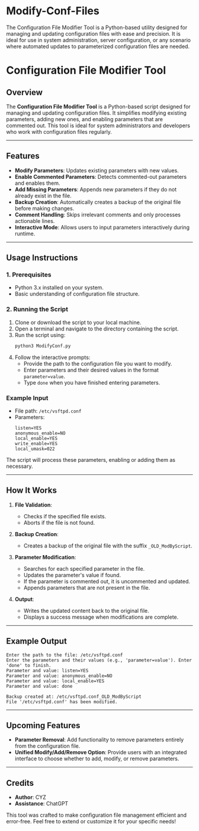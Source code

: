 # Modify-Conf-Files
The Configuration File Modifier Tool is a Python-based utility designed for managing and updating configuration files with ease and precision. It is ideal for use in system administration, server configuration, or any scenario where automated updates to parameterized configuration files are needed.

# Configuration File Modifier Tool

## Overview

The **Configuration File Modifier Tool** is a Python-based script designed for managing and updating configuration files. It simplifies modifying existing parameters, adding new ones, and enabling parameters that are commented out. This tool is ideal for system administrators and developers who work with configuration files regularly.

---

## Features

- **Modify Parameters**: Updates existing parameters with new values.
- **Enable Commented Parameters**: Detects commented-out parameters and enables them.
- **Add Missing Parameters**: Appends new parameters if they do not already exist in the file.
- **Backup Creation**: Automatically creates a backup of the original file before making changes.
- **Comment Handling**: Skips irrelevant comments and only processes actionable lines.
- **Interactive Mode**: Allows users to input parameters interactively during runtime.

---

## Usage Instructions

### 1. Prerequisites

- Python 3.x installed on your system.
- Basic understanding of configuration file structure.

### 2. Running the Script

1. Clone or download the script to your local machine.
2. Open a terminal and navigate to the directory containing the script.
3. Run the script using:
   ```bash
   python3 ModifyConf.py
   ```
4. Follow the interactive prompts:
   - Provide the path to the configuration file you want to modify.
   - Enter parameters and their desired values in the format `parameter=value`.
   - Type `done` when you have finished entering parameters.

### Example Input

- File path: `/etc/vsftpd.conf`
- Parameters:
  ```
  listen=YES
  anonymous_enable=NO
  local_enable=YES
  write_enable=YES
  local_umask=022
  ```

The script will process these parameters, enabling or adding them as necessary.

---

## How It Works

1. **File Validation**:
   - Checks if the specified file exists.
   - Aborts if the file is not found.

2. **Backup Creation**:
   - Creates a backup of the original file with the suffix `_OLD_ModByScript`.

3. **Parameter Modification**:
   - Searches for each specified parameter in the file.
   - Updates the parameter's value if found.
   - If the parameter is commented out, it is uncommented and updated.
   - Appends parameters that are not present in the file.

4. **Output**:
   - Writes the updated content back to the original file.
   - Displays a success message when modifications are complete.

---

## Example Output

```
Enter the path to the file: /etc/vsftpd.conf
Enter the parameters and their values (e.g., 'parameter=value'). Enter 'done' to finish.
Parameter and value: listen=YES
Parameter and value: anonymous_enable=NO
Parameter and value: local_enable=YES
Parameter and value: done

Backup created at: /etc/vsftpd.conf_OLD_ModByScript
File '/etc/vsftpd.conf' has been modified.
```

---

## Upcoming Features

- **Parameter Removal**: Add functionality to remove parameters entirely from the configuration file.
- **Unified Modify/Add/Remove Option**: Provide users with an integrated interface to choose whether to add, modify, or remove parameters.

---

## Credits

- **Author**: CYZ
- **Assistance**: ChatGPT

This tool was crafted to make configuration file management efficient and error-free. Feel free to extend or customize it for your specific needs!

